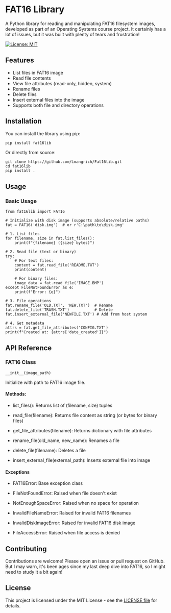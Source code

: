 # FAT16 Library

A Python library for reading and manipulating FAT16 filesystem images, developed as part of an Operating Systems course project.
It certainly has a lot of issues, but it was built with plenty of tears and frustration!

[![License: MIT](https://img.shields.io/badge/License-MIT-yellow.svg)](https://opensource.org/licenses/MIT)

## Features

- List files in FAT16 image
- Read file contents
- View file attributes (read-only, hidden, system)
- Rename files
- Delete files
- Insert external files into the image
- Supports both file and directory operations

## Installation

You can install the library using pip:

```bash
pip install fat16lib
```

Or directly from source:

```
git clone https://github.com/Lmangrich/Fat16lib.git
cd fat16lib
pip install .
```

## Usage

### Basic Usage

```
from fat16lib import FAT16

# Initialize with disk image (supports absolute/relative paths)
fat = FAT16('disk.img')  # or r'C:\path\to\disk.img'

# 1. List files
for filename, size in fat.list_files():
    print(f"{filename} ({size} bytes)")

# 2. Read file (text or binary)
try:
    # For text files:
    content = fat.read_file('README.TXT')
    print(content)

    # For binary files:
    image_data = fat.read_file('IMAGE.BMP')
except FileNotFoundError as e:
    print(f"Error: {e}")

# 3. File operations
fat.rename_file('OLD.TXT', 'NEW.TXT')  # Rename
fat.delete_file('TRASH.TXT')           # Delete
fat.insert_external_file('NEWFILE.TXT') # Add from host system

# 4. Get metadata
attrs = fat.get_file_attributes('CONFIG.TXT')
print(f"Created at: {attrs['date_created']}")
```

## API Reference

### FAT16 Class

```
__init__(image_path)
```

Initialize with path to FAT16 image file.

#### Methods:

- list_files(): Returns list of (filename, size) tuples

- read_file(filename): Returns file content as string (or bytes for binary files)

- get_file_attributes(filename): Returns dictionary with file attributes

- rename_file(old_name, new_name): Renames a file

- delete_file(filename): Deletes a file

- insert_external_file(external_path): Inserts external file into image

#### Exceptions

- FAT16Error: Base exception class

- FileNotFoundError: Raised when file doesn't exist

- NotEnoughSpaceError: Raised when no space for operation

- InvalidFileNameError: Raised for invalid FAT16 filenames

- InvalidDiskImageError: Raised for invalid FAT16 disk image

- FileAccessError: Raised when file access is denied

## Contributing

Contributions are welcome! Please open an issue or pull request on GitHub. But I may warn, it's been ages since my last deep dive into FAT16, so I might need to study it a bit again!

## License

This project is licensed under the MIT License - see the [LICENSE file](https://github.com/LMangrich/fat16lib/blob/main/LICENSE) for details.
